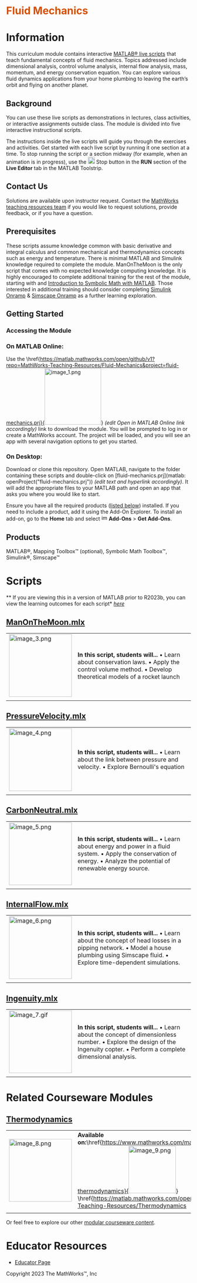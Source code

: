 
<a name="T_DEF03274"></a>
# <span style="color:rgb(213,80,0)">Fluid Mechanics</span>
<a name="H_053613DF"></a>
# Information

This curriculum module contains interactive [MATLAB® live scripts](https://www.mathworks.com/products/matlab/live-editor.html) that teach fundamental concepts of fluid mechanics. Topics addressed include dimensional analysis, control volume analysis, internal flow analysis, mass, momentum, and energy conservation equation. You can explore various fluid dynamics applications from your home plumbing to leaving the earth’s orbit and flying on another planet.

<a name="H_F00D98E4"></a>
## Background

You can use these live scripts as demonstrations in lectures, class activities, or interactive assignments outside class. The module is divided into five interactive instructional scripts.


The instructions inside the live scripts will guide you through the exercises and activities. Get started with each live script by running it one section at a time. To stop running the script or a section midway (for example, when an animation is in progress), use the <img src="README_media/image_0.png" width="19" alt="image_0.png"> Stop button in the **RUN** section of the **Live Editor** tab in the MATLAB Toolstrip.

## Contact Us

Solutions are available upon instructor request. Contact the [MathWorks teaching resources team](mailto:onlineteaching@mathworks.com) if you would like to request solutions, provide feedback, or if you have a question.

<a name="H_30BC7141"></a>
## Prerequisites

These scripts assume knowledge common with basic derivative and integral calculus and common mechanical and thermodynamics concepts such as energy and temperature. There is minimal MATLAB and Simulink knowledge required to complete the module. ManOnTheMoon is the only script that comes with no expected knowledge computing knowledge. It is highly encouraged to complete additional training for the rest of the module, starting with   and [Introduction to Symbolic Math with MATLAB](https://matlabacademy.mathworks.com/details/introduction-to-symbolic-math-with-matlab/symbolic). Those interested in additional training should consider completing [Simulink Onramp](https://matlabacademy.mathworks.com/details/simulink-onramp/simulink) & [Simscape Onramp](https://matlabacademy.mathworks.com/details/simscape-onramp/simscape) as a further learning exploration. 

<a name="H_330E72C3"></a>
## Getting Started
### Accessing the Module
### **On MATLAB Online:**

Use the \href{https://matlab.mathworks.com/open/github/v1?repo=MathWorks-Teaching-Resources/Fluid-Mechanics&project=fluid-mechanics.prj}{<img src="README_media/image_1.png" width="154" alt="image_1.png">} *(edit Open in MATLAB Online link accordingly)* link to download the module. You will be prompted to log in or create a MathWorks account. The project will be loaded, and you will see an app with several navigation options to get you started.

### **On Desktop:**

Download or clone this repository. Open MATLAB, navigate to the folder containing these scripts and double-click on [fluid-mechanics.prj](matlab: openProject("fluid-mechanics.prj")) *(edit text and hyperlink accordingly)*. It will add the appropriate files to your MATLAB path and open an app that asks you where you would like to start. 


Ensure you have all the required products ([listed below](#H_E850B4FF)) installed. If you need to include a product, add it using the Add-On Explorer. To install an add-on, go to the **Home** tab and select  <img src="README_media/image_2.png" width="16" alt="image_2.png"> **Add-Ons** > **Get Add-Ons**. 

<a name="H_E850B4FF"></a>
## Products

MATLAB®, Mapping Toolbox™ (optional), Symbolic Math Toolbox™, Simulink®, Simscape™

<a name="H_E8C62B23"></a>
# Scripts

 ** If you are viewing this in a version of MATLAB prior to R2023b, you can view the learning outcomes for each script* [*here*](https://www.mathworks.com/matlabcentral/fileexchange/REPO_NAME)

## [**ManOnTheMoon.mlx**](./Scripts/ManOnTheMoon.mlx)
|      |      |
| :-- | :-- |
| <img src="README_media/image_3.png" width="171" alt="image_3.png"> | **In this script, students will...** $\bullet$ Learn about conservation laws. $\bullet$ Apply the control volume method. $\bullet$ Develop theoretical models of a rocket launch  |
|      |       |

## [**PressureVelocity.mlx**](./Scripts/PressureVelocity.mlx)
|      |      |
| :-- | :-- |
| <img src="README_media/image_4.png" width="171" alt="image_4.png"> | **In this script, students will...** $\bullet$ Learn about the link between pressure and velocity. $\bullet$ Explore Bernoulli's equation | principle. $\bullet$ Study converging pipe flow, Pitot tube, and lift generation.  |
|      |       |

## [**CarbonNeutral.mlx**](./Scripts/CarbonNeutral.mlx)
|      |      |
| :-- | :-- |
| <img src="README_media/image_5.png" width="171" alt="image_5.png"> | **In this script, students will...** $\bullet$ Learn about energy and power in a fluid system. $\bullet$ Apply the conservation of energy. $\bullet$ Analyze the potential of renewable energy source.  |
|      |       |

## [**InternalFlow.mlx**](./Scripts/InternalFlow.mlx)
|      |      |
| :-- | :-- |
| <img src="README_media/image_6.png" width="171" alt="image_6.png"> | **In this script, students will...** $\bullet$ Learn about the concept of head losses in a pipping network. $\bullet$ Model a house plumbing using Simscape fluid. $\bullet$ Explore time-dependent simulations.  |
|      |       |

## [**Ingenuity.mlx**](./Scripts/Ingenuity.mlx)
|      |      |
| :-- | :-- |
| <img src="README_media/image_7.gif" width="171" alt="image_7.gif"> | **In this script, students will...** $\bullet$ Learn about the concept of dimensionless number. $\bullet$ Explore the design of the Ingenuity copter. $\bullet$ Perform a complete dimensional analysis.  |
|      |       |

# Related Courseware Modules
<a name="H_868F5748"></a>
## [Thermodynamics](https://www.mathworks.com/matlabcentral/fileexchange/126784-thermodynamics)
|      |      |
| :-- | :-- |
| <img src="README_media/image_8.png" width="171" alt="image_8.png"> | **Available on:**\href{https://www.mathworks.com/matlabcentral/fileexchange/126784-thermodynamics}{<img src="README_media/image_9.png" width="129" alt="image_9.png">} \href{https://matlab.mathworks.com/open/github/v1?repo=MathWorks-Teaching-Resources/Thermodynamics | project=Thermodynamics.prj}{<img src="README_media/image_10.png" width="130" alt="image_10.png">} [GitHub](https://github.com/MathWorks-Teaching-Resources/Thermodynamics)   |
|      |       |


Or feel free to explore our other [modular courseware content](https://www.mathworks.com/matlabcentral/fileexchange/?q=tag%3A%22courseware+module%22&sort=downloads_desc_30d).

# Educator Resources
-  [Educator Page](https://www.mathworks.com/academia/educators.html) 


Copyright 2023 The MathWorks™, Inc


